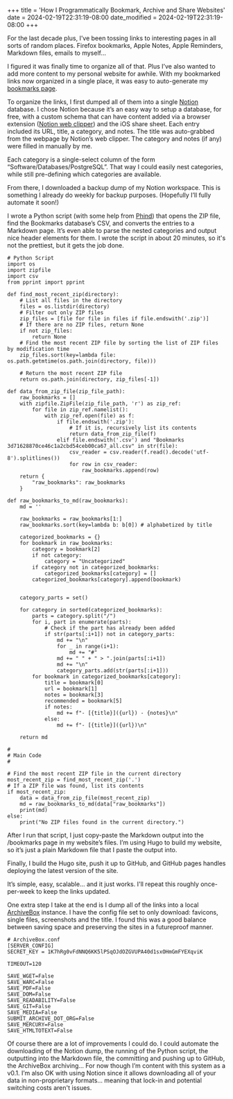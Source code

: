 +++
title = 'How I Programmatically Bookmark, Archive and Share Websites'
date = 2024-02-19T22:31:19-08:00
date_modified = 2024-02-19T22:31:19-08:00
+++

For the last decade plus, I’ve been tossing links to interesting pages in all sorts of random places. Firefox bookmarks, Apple Notes, Apple Reminders, Markdown files, emails to myself…

I figured it was finally time to organize all of that. Plus I’ve also wanted to add more content to my personal website for awhile. With my bookmarked links now organized in a single place, it was easy to auto-generate my [bookmarks page](/bookmarks).

To organize the links, I first dumped all of them into a single [Notion](https://www.notion.so) database. I chose Notion because it’s an easy way to setup a database, for free, with a custom schema that can have content added via a browser extension ([Notion web clipper](https://www.notion.so/help/web-clipper)) and the iOS share sheet. Each entry included its URL, title, a category, and notes. The title was auto-grabbed from the webpage by Notion’s web clipper. The category and notes (if any) were filled in manually by me.

Each category is a single-select column of the form “Software/Databases/PostgreSQL”. That way I could easily nest categories, while still pre-defining which categories are available.

From there, I downloaded a backup dump of my Notion workspace. This is something I already do weekly for backup purposes. (Hopefully I’ll fully automate it soon!)

I wrote a Python script (with some help from [Phind](https://www.phind.com/search?home=true)) that opens the ZIP file, find the Bookmarks database’s CSV, and converts the entries to a Markdown page. It’s even able to parse the nested categories and output nice header elements for them. I wrote the script in about 20 minutes, so it's not the prettiest, but it gets the job done.

```
# Python Script
import os
import zipfile
import csv
from pprint import pprint

def find_most_recent_zip(directory):
    # List all files in the directory
    files = os.listdir(directory)
    # Filter out only ZIP files
    zip_files = [file for file in files if file.endswith('.zip')]
    # If there are no ZIP files, return None
    if not zip_files:
        return None
    # Find the most recent ZIP file by sorting the list of ZIP files by modification time
    zip_files.sort(key=lambda file: os.path.getmtime(os.path.join(directory, file)))

    # Return the most recent ZIP file
    return os.path.join(directory, zip_files[-1])

def data_from_zip_file(zip_file_path):
    raw_bookmarks = []
    with zipfile.ZipFile(zip_file_path, 'r') as zip_ref:
        for file in zip_ref.namelist():
            with zip_ref.open(file) as f:
                if file.endswith('.zip'):
                    # If it is, recursively list its contents
                    return data_from_zip_file(f)
                elif file.endswith('.csv') and "Bookmarks 3d71628870ce46c1a2cbd54ceb00ca67_all.csv" in str(file):
                    csv_reader = csv.reader(f.read().decode('utf-8').splitlines())
                    for row in csv_reader:
                        raw_bookmarks.append(row)
    return {
        "raw_bookmarks": raw_bookmarks
    }

def raw_bookmarks_to_md(raw_bookmarks):
    md = ''

    raw_bookmarks = raw_bookmarks[1:]
    raw_bookmarks.sort(key=lambda b: b[0]) # alphabetized by title

    categorized_bookmarks = {}
    for bookmark in raw_bookmarks:
        category = bookmark[2]
        if not category:
            category = "Uncategorized"
        if category not in categorized_bookmarks:
            categorized_bookmarks[category] = []
        categorized_bookmarks[category].append(bookmark)


    category_parts = set()

    for category in sorted(categorized_bookmarks):
        parts = category.split("/")
        for i, part in enumerate(parts):
            # Check if the part has already been added
            if str(parts[:i+1]) not in category_parts:
                md += "\n"
                for _ in range(i+1):
                    md += "#"
                md += " " + " > ".join(parts[:i+1])
                md += "\n"
                category_parts.add(str(parts[:i+1]))
        for bookmark in categorized_bookmarks[category]:
            title = bookmark[0]
            url = bookmark[1]
            notes = bookmark[3]
            recommended = bookmark[5]
            if notes:
                md += f"- [{title}]({url}) - {notes}\n"
            else:
                md += f"- [{title}]({url})\n"

    return md

#
# Main Code
#

# Find the most recent ZIP file in the current directory
most_recent_zip = find_most_recent_zip('.')
# If a ZIP file was found, list its contents
if most_recent_zip:
    data = data_from_zip_file(most_recent_zip)
    md = raw_bookmarks_to_md(data["raw_bookmarks"])
    print(md)
else:
    print("No ZIP files found in the current directory.")
```

After I run that script, I just copy-paste the Markdown output into the /bookmarks page in my website’s files. I’m using Hugo to build my website, so it’s just a plain Markdown file that I paste the output into.

Finally, I build the Hugo site, push it up to GitHub, and GitHub pages handles deploying the latest version of the site.

It’s simple, easy, scalable… and it just works. I'll repeat this roughly once-per-week to keep the links updated.

One extra step I take at the end is I dump all of the links into a local [ArchiveBox](https://archivebox.io/) instance. I have the config file set to only download: favicons, single files, screenshots and the title. I found this was a good balance between saving space and preserving the sites in a futureproof manner.

```
# ArchiveBox.conf
[SERVER_CONFIG]
SECRET_KEY = 1K7hRg0vFdNNQ6KK5lPSqOJdOZGVUPA40d1sxOHmGmFYEXqviK

TIMEOUT=120

SAVE_WGET=False
SAVE_WARC=False
SAVE_PDF=False
SAVE_DOM=False
SAVE_READABILITY=False
SAVE_GIT=False
SAVE_MEDIA=False
SUBMIT_ARCHIVE_DOT_ORG=False
SAVE_MERCURY=False
SAVE_HTMLTOTEXT=False
```

Of course there are a lot of improvements I could do. I could automate the downloading of the Notion dump, the running of the Python script, the outputting into the Markdown file, the committing and pushing up to GitHub, the ArchiveBox archiving… For now though I’m content with this system as a v0.1. I’m also OK with using Notion since it allows downloading all of your data in non-proprietary formats… meaning that lock-in and potential switching costs aren't issues.

